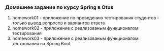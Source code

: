 ### Домашнее задание по курсу Spring в Otus

1. homework01 - приложение по проведению тестирования студентов - только вывод вопросов и вариантов ответа
2. homework02 - приложение с реализованым функционалом тестирования
3. homework03 - приложение с реализованым функционалом тестрования на Spring Boot